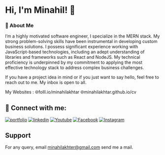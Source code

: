 
# Hi, I'm Minahil! 👋

### 🚀 About Me

I’m a highly motivated software engineer, I specialize in the MERN stack. My strong problem-solving skills have been instrumental in developing custom business solutions. I possess significant experience working with JavaScript-based technologies, including an adept understanding of libraries and frameworks such as React and NodeJS. My technical proficiency is underpinned by my commitment to applying the most effective technology stack to address complex business challenges.

If you have a project idea in mind or if you just want to say hello, feel free to reach out to me. My inbox is open to all.

My Websites :
🌐folll.io/minahilakhtar
🌐minahilakhtar.github.io/cv

## 🔗 Connect with me:

[![portfolio](https://img.shields.io/badge/website-000000?style=for-the-badge&logo=About.me&logoColor=white)](https://minahilakhtar.github.io/cv)
[![linkedin](https://img.shields.io/badge/linkedin-0A66C2?style=for-the-badge&logo=linkedin&logoColor=white)](https://www.linkedin.com/in/minahil-akhtar/)
[![Youtube](https://img.shields.io/badge/YouTube-FF0000?style=for-the-badge&logo=youtube&logoColor=white)](https://www.youtube.com/@minahilakhtar9)
[![Facebook](https://img.shields.io/badge/Facebook-1877F2?style=for-the-badge&logo=facebook&logoColor=white)](https://www.facebook.com/minahilakhtar2235/) 
[![Instagram](https://img.shields.io/badge/Instagram-E4405F?style=for-the-badge&logo=instagram&logoColor=white)](https://www.instagram.com/minahilakhtar2235/)


## Support

For any query, email minahilakhter@gmail.com send me a mail.


<!--
**minahilakhtar/minahilakhtar** is a ✨ _special_ ✨ repository because its `README.md` (this file) appears on your GitHub profile.

Here are some ideas to get you started:

- 🔭 I’m currently working on Chingu
- 🌱 I’m currently learning ...
- 👯 I’m looking to collaborate on ...
- 🤔 I’m looking for help with ...
- 💬 Ask me about ...
- 📫 How to reach me: ...
- 😄 Pronouns: ...
- ⚡ Fun fact: ...
-->
